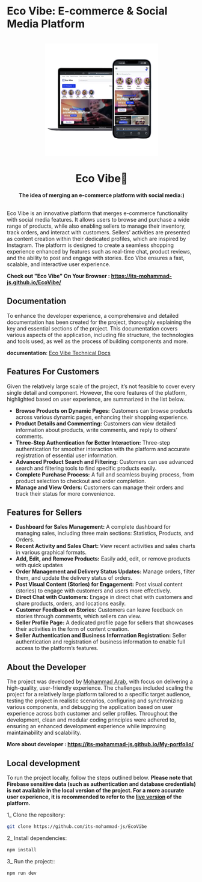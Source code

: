 # Eco Vibe: E-commerce & Social Media Platform

<div align="center">
  <br>
  <img alt="Open Sauced" src="/public/App thumbnail.webp" width="300px">
  <h1>Eco Vibe🛒</h1>
  <strong>The idea of merging an e-commerce platform with social media:)</strong>
  <br />
  <br />
</div>

Eco Vibe is an innovative platform that merges e-commerce functionality with social media features. It allows users to browse and purchase a wide range of products, while also enabling sellers to manage their inventory, track orders, and interact with customers. Sellers' activities are presented as content creation within their dedicated profiles, which are inspired by Instagram. The platform is designed to create a seamless shopping experience enhanced by features such as real-time chat, product reviews, and the ability to post and engage with stories. Eco Vibe ensures a fast, scalable, and interactive user experience.

<strong>Check out "Eco Vibe" On Your Browser : https://its-mohammad-js.github.io/EcoVibe/</strong>

## Documentation

To enhance the developer experience, a comprehensive and detailed documentation has been created for the project, thoroughly explaining the key and essential sections of the project. This documentation covers various aspects of the application, including file structure, the technologies and tools used, as well as the process of building components and more.

**documentation**: [Eco Vibe Technical Docs](https://its-mohammad-js.github.io/eco-vibe-technical-docs/)

## Features For Customers

Given the relatively large scale of the project, it’s not feasible to cover every single detail and component. However, the core features of the platform, highlighted based on user experience, are summarized in the list below.

<ul>
<li><strong>Browse Products on Dynamic Pages:</strong> Customers can browse products across various dynamic pages, enhancing their shopping experience.</li>
<li><strong>Product Details and Commenting:</strong> Customers can view detailed information about products, write comments, and reply to others’ comments.</li>
<li><strong>Three-Step Authentication for Better Interaction:</strong> Three-step authentication for smoother interaction with the platform and accurate registration of essential user information.</li>
<li><strong>Advanced Product Search and Filtering:</strong> Customers can use advanced search and filtering tools to find specific products easily.</li>
<li><strong>Complete Purchase Process:</strong> A full and seamless buying process, from product selection to checkout and order completion.</li>
<li><strong>Manage and View Orders:</strong> Customers can manage their orders and track their status for more convenience.</li>
</ul>

## Features for Sellers

<ul>
<li><strong>Dashboard for Sales Management:</strong> A complete dashboard for managing sales, including three main sections: Statistics, Products, and Orders.
</li>
<li><strong>Recent Activity and Sales Chart:</strong> View recent activities and sales charts in various graphical formats.</li>
<li><strong>Add, Edit, and Remove Products:</strong> Easily add, edit, or remove products with quick updates</li>
<li><strong>Order Management and Delivery Status Updates:</strong> Manage orders, filter them, and update the delivery status of orders.</li>
<li><strong>Post Visual Content (Stories) for Engagement:</strong> Post visual content (stories) to engage with customers and users more effectively.</li>
<li><strong>Direct Chat with Customers:</strong> Engage in direct chat with customers and share products, orders, and locations easily.</li>
<li><strong>Customer Feedback on Stories:</strong> Customers can leave feedback on stories through comments, which sellers can view.</li>
<li><strong>Seller Profile Page:</strong> A dedicated profile page for sellers that showcases their activities in the form of content creation.</li>
<li><strong>Seller Authentication and Business Information Registration:</strong> Seller authentication and registration of business information to enable full access to the platform’s features.
</li>
</ul>

## About the Developer

The project was developed by [Mohammad Arab](https://www.linkedin.com/in/mohammadarab-frontend/), with focus on delivering a high-quality, user-friendly experience. The challenges included scaling the project for a relatively large platform tailored to a specific target audience, testing the project in realistic scenarios, configuring and synchronizing various components, and debugging the application based on user experience across both customer and seller profiles. Throughout the development, clean and modular coding principles were adhered to, ensuring an enhanced development experience while improving maintainability and scalability.

<strong>More about developer : https://its-mohammad-js.github.io/My-portfolio/</strong>

## Local development

To run the project locally, follow the steps outlined below. **Please note that Firebase sensitive data (such as authentication and database credentials) is not available in the local version of the project. For a more accurate user experience, it is recommended to refer to the [live version](https://its-mohammad-js.github.io/EcoVibe/) of the platform.**

1\_ Clone the repository:

```bash
git clone https://github.com/its-mohammad-js/EcoVibe
```

2\_ Install dependencies:

```bash
npm install
```

3\_ Run the project::

```bash
npm run dev
```
